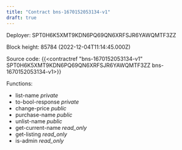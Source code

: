 ```yaml
---
title: "Contract bns-1670152053134-v1"
draft: true
---
```

Deployer: SPT0H6K5XMT9KDN6PQ69QN6XRFSJR6YAWQMTF3ZZ


 



Block height: 85784 (2022-12-04T11:14:45.000Z)

Source code: {{<contractref "bns-1670152053134-v1" SPT0H6K5XMT9KDN6PQ69QN6XRFSJR6YAWQMTF3ZZ bns-1670152053134-v1>}}

Functions:

* list-name _private_
* to-bool-response _private_
* change-price _public_
* purchase-name _public_
* unlist-name _public_
* get-current-name _read_only_
* get-listing _read_only_
* is-admin _read_only_
